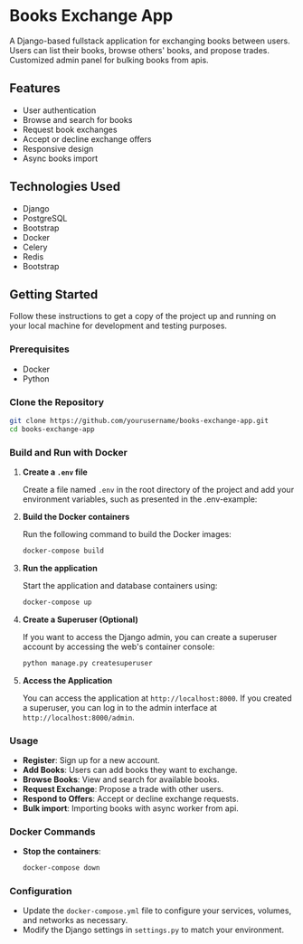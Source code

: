 # Books Exchange App

A Django-based fullstack application for exchanging books between users. Users can list their books, browse others' books, and propose trades. Customized admin panel for bulking books from apis.

## Features

- User authentication
- Browse and search for books
- Request book exchanges
- Accept or decline exchange offers
- Responsive design
- Async books import

## Technologies Used

- Django
- PostgreSQL
- Bootstrap
- Docker
- Celery
- Redis
- Bootstrap

## Getting Started

Follow these instructions to get a copy of the project up and running on your local machine for development and testing purposes.

### Prerequisites

- Docker
- Python

### Clone the Repository

```bash
git clone https://github.com/yourusername/books-exchange-app.git
cd books-exchange-app
```

### Build and Run with Docker

1. **Create a `.env` file**

   Create a file named `.env` in the root directory of the project and add your environment variables, such as presented in the .env-example:

2. **Build the Docker containers**

   Run the following command to build the Docker images:

   ```bash
   docker-compose build
   ```

3. **Run the application**

   Start the application and database containers using:

   ```bash
   docker-compose up
   ```

5. **Create a Superuser (Optional)**

   If you want to access the Django admin, you can create a superuser account by accessing the web's container console:

   ```bash
   python manage.py createsuperuser
   ```

6. **Access the Application**

   You can access the application at `http://localhost:8000`. If you created a superuser, you can log in to the admin interface at `http://localhost:8000/admin`.

### Usage

- **Register**: Sign up for a new account.
- **Add Books**: Users can add books they want to exchange.
- **Browse Books**: View and search for available books.
- **Request Exchange**: Propose a trade with other users.
- **Respond to Offers**: Accept or decline exchange requests.
- **Bulk import**: Importing books with async worker from api.


### Docker Commands

- **Stop the containers**: 
   ```bash
   docker-compose down
   ```

### Configuration

- Update the `docker-compose.yml` file to configure your services, volumes, and networks as necessary.
- Modify the Django settings in `settings.py` to match your environment.